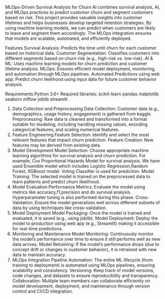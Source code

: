 MLOps-Driven Survival Analysis for Churn AI combines survival analysis, AI, and MLOps practices to predict customer churn and segment customers based on risk. 
This project provides valuable insights into customer lifetimes and helps businesses develop targeted retention strategies. By using machine learning models, 
we can predict when customers are likely to leave and segment them accordingly. The MLOps integration ensures that models are scalable, automated, and efficiently deployed.

Features
Survival Analysis: Predicts the time until churn for each customer based on historical data.
Customer Segmentation: Classifies customers into different segments based on churn risk (e.g., high-risk vs. low-risk).
AI & ML: Uses machine learning models for churn prediction and customer lifetime analysis.
MLOps: Ensures efficient model deployment, monitoring, and automation through MLOps pipelines.
Automated Predictions using web app: Predict churn likelihood using input data for future customer behavior analysis.
 
Requirements
Python 3.6+
Required libraries:
scikit-learn
pandas
matplotlib
seaborn
mlflow
joblib
streamlit

1. Data Collection and Preprocessing
Data Collection: Customer data (e.g., demographics, usage history, engagement) is gathered from kaggle.
Preprocessing: Raw data is cleaned and transformed into a format suitable for modeling, including handling missing values, encoding categorical features, and scaling numerical features.
2. Feature Engineering
Feature Selection: Identify and select the most relevant features that impact churn prediction.
Feature Creation: New features may be derived from existing data.
3. Model Development
Model Selection: Choose appropriate machine learning algorithms for survival analysis and churn prediction. For example, Cox Proportional Hazards Model for survival analysis.
We have used Ensemble model which includes Logistic Regression,Random Forest, XGBoost model. Voting Classifier is used for prediction.
Model Training: The selected model is trained on the preprocessed data to learn patterns and predict churn likelihood.
5. Model Evaluation
Performance Metrics: Evaluate the model using metrics like accuracy,f1,precision and do survival analysis. Hyperparameter tuning is also  performed during this phase.
Cross-Validation: Ensure the model generalizes well across different subsets of data by using techniques like cross-validation.
6. Model Deployment
Model Packaging: Once the model is trained and evaluated, it is saved (e.g., using joblib).
Model Deployment: Deploy the model to production using  web app (e.g., Streamlit) making it accessible for real-time predictions.
7. Monitoring and Maintenance
Model Monitoring: Continuously monitor the model’s performance over time to ensure it still performs well as new data arrives.
Model Retraining: If the model’s performance drops (due to concept drift or changes in customer behavior), it is retrained with new data to maintain accuracy.
8. MLOps Integration
Pipeline Automation: The entire ML lifecycle (from training to deployment) is automated using MLOps pipelines, ensuring scalability and consistency.
Versioning: Keep track of model versions, code changes, and datasets to ensure reproducibility and transparency.
Collaboration: Multiple team members can collaborate efficiently on model development, deployment, and maintenance through version control and CI/CD integration.



